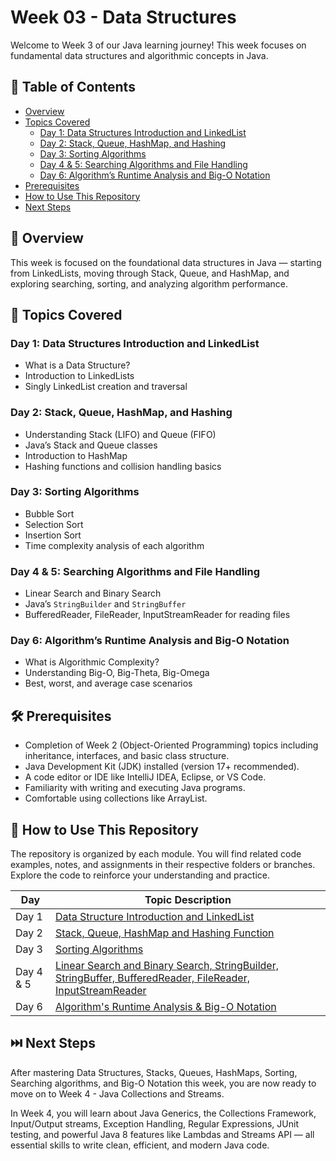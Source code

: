 # Week 03 - Data Structures

Welcome to Week 3 of our Java learning journey! This week focuses on fundamental data structures and algorithmic concepts in Java.

## 📑 Table of Contents
- [Overview](#-overview)
- [Topics Covered](#-topics-covered)
  - [Day 1: Data Structures Introduction and LinkedList](#day-1-data-structures-introduction-and-linkedlist)
  - [Day 2: Stack, Queue, HashMap, and Hashing](#day-2-stack-queue-hashmap-and-hashing)
  - [Day 3: Sorting Algorithms](#day-3-sorting-algorithms)
  - [Day 4 & 5: Searching Algorithms and File Handling](#day-4--5-searching-algorithms-and-file-handling)
  - [Day 6: Algorithm’s Runtime Analysis and Big-O Notation](#day-6-algorithms-runtime-analysis-and-big-o-notation)
- [Prerequisites](#-prerequisites)
- [How to Use This Repository](#-how-to-use-this-repository)
- [Next Steps](#-next-steps)

## 🧠 Overview

This week is focused on the foundational data structures in Java — starting from LinkedLists, moving through Stack, Queue, and HashMap, and exploring searching, sorting, and analyzing algorithm performance.

## 📘 Topics Covered

### Day 1: Data Structures Introduction and LinkedList
- What is a Data Structure?
- Introduction to LinkedLists
- Singly LinkedList creation and traversal

### Day 2: Stack, Queue, HashMap, and Hashing
- Understanding Stack (LIFO) and Queue (FIFO)
- Java’s Stack and Queue classes
- Introduction to HashMap
- Hashing functions and collision handling basics

### Day 3: Sorting Algorithms
- Bubble Sort
- Selection Sort
- Insertion Sort
- Time complexity analysis of each algorithm

### Day 4 & 5: Searching Algorithms and File Handling
- Linear Search and Binary Search
- Java’s `StringBuilder` and `StringBuffer`
- BufferedReader, FileReader, InputStreamReader for reading files

### Day 6: Algorithm’s Runtime Analysis and Big-O Notation
- What is Algorithmic Complexity?
- Understanding Big-O, Big-Theta, Big-Omega
- Best, worst, and average case scenarios

## 🛠️ Prerequisites

- Completion of Week 2 (Object-Oriented Programming) topics including inheritance, interfaces, and basic class structure.
- Java Development Kit (JDK) installed (version 17+ recommended).
- A code editor or IDE like IntelliJ IDEA, Eclipse, or VS Code.
- Familiarity with writing and executing Java programs.
- Comfortable using collections like ArrayList.

## 📂 How to Use This Repository

The repository is organized by each module. You will find related code examples, notes, and assignments in their respective folders or branches. Explore the code to reinforce your understanding and practice.

| Day       | Topic Description                                                                                                                                     |
|-----------|-------------------------------------------------------------------------------------------------------------------------------------------------------|
| Day 1     | [Data Structure Introduction and LinkedList](https://github.com/KeerthanaaLN/Week3-Data-Structure/tree/Day1)                                         |
| Day 2     | [Stack, Queue, HashMap and Hashing Function](https://github.com/KeerthanaaLN/Week3-Data-Structure/tree/Day2)                                         |
| Day 3     | [Sorting Algorithms](https://github.com/KeerthanaaLN/Week3-Data-Structure/tree/Day3)                                                                 |
| Day 4 & 5 | [Linear Search and Binary Search, StringBuilder, StringBuffer, BufferedReader, FileReader, InputStreamReader](https://github.com/KeerthanaaLN/Week3-Data-Structure/tree/Day4) |
| Day 6     | [Algorithm's Runtime Analysis & Big-O Notation](https://github.com/KeerthanaaLN/Week3-Data-Structure/tree/Day5)                                      |

## ⏭️ Next Steps

After mastering Data Structures, Stacks, Queues, HashMaps, Sorting, Searching algorithms, and Big-O Notation this week, you are now ready to move on to Week 4 - Java Collections and Streams.

In Week 4, you will learn about Java Generics, the Collections Framework, Input/Output streams, Exception Handling, Regular Expressions, JUnit testing, and powerful Java 8 features like Lambdas and Streams API — all essential skills to write clean, efficient, and modern Java code.
